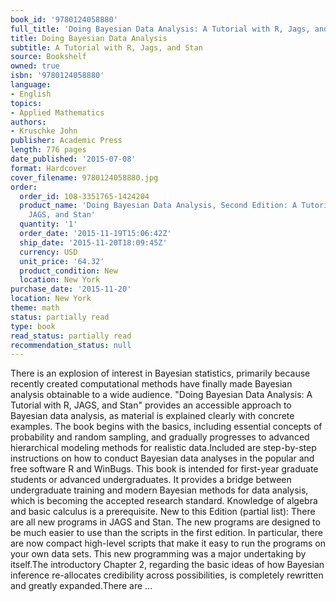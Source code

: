 ```yaml
---
book_id: '9780124058880'
full_title: 'Doing Bayesian Data Analysis: A Tutorial with R, Jags, and Stan'
title: Doing Bayesian Data Analysis
subtitle: A Tutorial with R, Jags, and Stan
source: Bookshelf
owned: true
isbn: '9780124058880'
language:
- English
topics:
- Applied Mathematics
authors:
- Kruschke John
publisher: Academic Press
length: 776 pages
date_published: '2015-07-08'
format: Hardcover
cover_filename: 9780124058880.jpg
order:
  order_id: 108-3351765-1424204
  product_name: 'Doing Bayesian Data Analysis, Second Edition: A Tutorial with R,
    JAGS, and Stan'
  quantity: '1'
  order_date: '2015-11-19T15:06:42Z'
  ship_date: '2015-11-20T18:09:45Z'
  currency: USD
  unit_price: '64.32'
  product_condition: New
  location: New York
purchase_date: '2015-11-20'
location: New York
theme: math
status: partially read
type: book
read_status: partially read
recommendation_status: null
---
```

There is an explosion of interest in Bayesian statistics, primarily because recently created computational methods have finally made Bayesian analysis obtainable to a wide audience. "Doing Bayesian Data Analysis: A Tutorial with R, JAGS, and Stan" provides an accessible approach to Bayesian data analysis, as material is explained clearly with concrete examples. The book begins with the basics, including essential concepts of probability and random sampling, and gradually progresses to advanced hierarchical modeling methods for realistic data.Included are step-by-step instructions on how to conduct Bayesian data analyses in the popular and free software R and WinBugs. This book is intended for first-year graduate students or advanced undergraduates. It provides a bridge between undergraduate training and modern Bayesian methods for data analysis, which is becoming the accepted research standard. Knowledge of algebra and basic calculus is a prerequisite.
New to this Edition (partial list): There are all new programs in JAGS and Stan. The new programs are designed to be much easier to use than the scripts in the first edition. In particular, there are now compact high-level scripts that make it easy to run the programs on your own data sets. This new programming was a major undertaking by itself.The introductory Chapter 2, regarding the basic ideas of how Bayesian inference re-allocates credibility across possibilities, is completely rewritten and greatly expanded.There are ...
